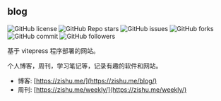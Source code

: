## blog

![GitHub license](https://img.shields.io/github/license/98zi/weekly-note) ![GitHub Repo stars](https://img.shields.io/github/stars/98zi/weekly-note) ![GitHub issues](https://img.shields.io/github/issues/98zi/weekly-note) ![GitHub forks](https://img.shields.io/github/forks/98zi/weekly-note) ![GitHub commit](https://img.shields.io/github/commit-activity/t/98zi/weekly-note) ![GitHub followers](https://img.shields.io/github/followers/98zi)

基于 vitepress 程序部署的网站。

个人博客，周刊，学习笔记等，记录有趣的软件和网站。

- 博客: [https://zishu.me/](https://zishu.me/blog/)  
- 周刊: [https://zishu.me/weekly/](https://zishu.me/weekly/)
